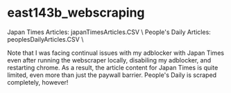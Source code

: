# east143b_webscraping

Japan Times Articles: japanTimesArticles.CSV \\
People's Daily Articles: peoplesDailyArticles.CSV \\


Note that I was facing continual issues with my adblocker with Japan Times even after running the webscraper locally, disabiling my adblocker, and restarting chrome. 
As a result, the article content for Japan Times is quite limited, even more than just the paywall barrier. People's Daily is scraped completely, however! 
